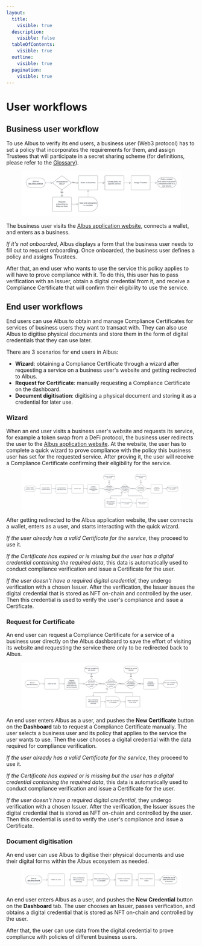 ```yaml
---
layout:
  title:
    visible: true
  description:
    visible: false
  tableOfContents:
    visible: true
  outline:
    visible: true
  pagination:
    visible: true
---
```


# User workflows

## Business user workflow

To use Albus to verify its end users, a business user (Web3 protocol) has to set a policy that incorporates the requirements for them, and assign Trustees that will participate in a secret sharing scheme (for definitions, please refer to the [Glossary](/docs/gitbook-sync/glossary.md)).

<figure><img src="/docs/gitbook-sync/.gitbook/assets/business-user-flow.png" alt="Business user flow"><figcaption></figcaption></figure>

The business user visits the [Albus application website](https://app.albus.finance/), connects a wallet, and enters as a business.

_If it's not onboarded_, Albus displays a form that the business user needs to fill out to request onboarding. Once onboarded, the business user defines a policy and assigns Trustees.

After that, an end user who wants to use the service this policy applies to will have to prove compliance with it. To do this, this user has to pass verification with an Issuer, obtain a digital credential from it, and receive a Compliance Certificate that will confirm their eligibility to use the service.

## End user workflows

End users can use Albus to obtain and manage Compliance Certificates for services of business users they want to transact with. They can also use Albus to digitise physical documents and store them in the form of digital credentials that they can use later.

There are 3 scenarios for end users in Albus:

* **Wizard**: obtaining a Compliance Certificate through a wizard after requesting a service on a business user's website and getting redirected to Albus.
* **Request for Certificate**: manually requesting a Compliance Certificate on the dashboard.
* **Document digitisation**: digitising a physical document and storing it as a credential for later use.

### Wizard

When an end user visits a business user's website and requests its service, for example a token swap from a DeFi protocol, the business user redirects the user to the [Albus application website](https://app.albus.finance/). At the website, the user has to complete a quick wizard to prove compliance with the policy this business user has set for the requested service. After proving it, the user will receive a Compliance Certificate confirming their eligibility for the service.

<figure><img src="/docs/gitbook-sync/.gitbook/assets/end-user-flow1.png" alt="End user flow: Wizard"><figcaption></figcaption></figure>

After getting redirected to the Albus application website, the user connects a wallet, enters as a user, and starts interacting with the quick wizard.

_If the user already has a valid Certificate for the service_, they proceed to use it.

_If the Certificate has expired or is missing but the user has a digital credential containing the required data_, this data is automatically used to conduct compliance verification and issue a Certificate for the user.

_If the user doesn't have a required digital credential_, they undergo verification with a chosen Issuer. After the verification, the Issuer issues the digital credential that is stored as NFT on-chain and controlled by the user. Then this credential is used to verify the user's compliance and issue a Certificate.

### Request for Certificate

An end user can request a Compliance Certificate for a service of a business user directly on the Albus dashboard to save the effort of visiting its website and requesting the service there only to be redirected back to Albus.

<figure><img src="/docs/gitbook-sync/.gitbook/assets/end-user-flow2.png" alt="End user flow: Certificate request"><figcaption></figcaption></figure>

An end user enters Albus as a user, and pushes the **New Certificate** button on the **Dashboard** tab to request a Compliance Certificate manually. The user selects a business user and its policy that applies to the service the user wants to use. Then the user chooses a digital credential with the data required for compliance verification.

_If the user already has a valid Certificate for the service_, they proceed to use it.

_If the Certificate has expired or is missing but the user has a digital credential containing the required data_, this data is automatically used to conduct compliance verification and issue a Certificate for the user.

_If the user doesn't have a required digital credential_, they undergo verification with a chosen Issuer. After the verification, the Issuer issues the digital credential that is stored as NFT on-chain and controlled by the user. Then this credential is used to verify the user's compliance and issue a Certificate.

### Document digitisation

An end user can use Albus to digitise their physical documents and use their digital forms within the Albus ecosystem as needed.

<figure><img src="/docs/gitbook-sync/.gitbook/assets/end-user-flow3.png" alt="End user flow: document digitisation"><figcaption></figcaption></figure>

An end user enters Albus as a user, and pushes the **New Credential** button on the **Dashboard** tab. The user chooses an Issuer, passes verification, and obtains a digital credential that is stored as NFT on-chain and controlled by the user.

After that, the user can use data from the digital credential to prove compliance with policies of different business users.
